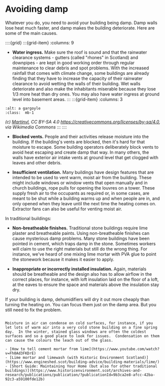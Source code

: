 # Avoiding damp

Whatever you do, you need to avoid your building being damp.  Damp walls lose heat much faster, and damp makes the building deteriorate.  Here are some of the main causes.


::::{grid} 
:::{grid-item}
:columns: 9
- **Water ingress.**  Make sure the roof is sound and that the rainwater clearance systems - gutters (called "rhones" in Scotland) and downpipes - are kept in good working order through regular maintenance to clear debris and spot problems.  With the increased rainfall that comes with climate change, some buildings are already finding that they have to increase the capacity of their rainwater clearance to avoid wetting the walls of their building.  Wet walls deteriorate and also make the inhabitants miserable because they lose 1/3 more heat than dry ones.  You may also have water ingress at ground level into basement areas.
:::
:::{grid-item}
:columns: 3
```{image} https://upload.wikimedia.org/wikipedia/commons/thumb/2/22/Gargoyle_depicting_Hodgetts%2C_Chichester_Cathedral.jpg/1125px-Gargoyle_depicting_Hodgetts%2C_Chichester_Cathedral.jpg
:alt: a gargoyle
:class:  mb-1
```
*(c) <a href="https://commons.wikimedia.org/wiki/User:Martinvl">Martinvl</a>, CC BY-SA 4.0 <https://creativecommons.org/licenses/by-sa/4.0>, via Wikimedia Commons*
:::
::::

- **Blocked vents.**  People and their activities release moisture into the building.  If the building's vents are blocked, then it's hard for that moisture to escape.  Some building operators deliberately block vents to avoid heat escaping and create damp that way.  In many others, the walls have exterior air intake vents at ground level that get clogged with leaves and other debris.  

- **Insufficient ventilation.** Many buildings have design features that are intended to be used to vent warm, moist air from the building. These might include windows or window vents that open manually and in church buildings, rope pulls for opening the louvres on a tower.  These supply fresh air to the occupants as required or, in some cases, are meant to be shut while a building warms up and when people are in, and only opened when they leave until the next time the heating comes on.  Extractor fans can also be useful for venting moist air.

<!-- :TODO: picture of trickle vent on modern window and some church windows and vents meant to be opened after services -->

In traditional buildings:

- **Non-breatheable finishes.** Traditional stone buildings require lime plaster and breatheable paints.  Using non-breatheable finishes can cause mysterious damp problems.  Many stone buildings have been pointed in cement, which traps damp in the stone.  Sometimes workers will claim to use the right materials but still do the wrong thing.  For instance, we've heard of one mixing lime mortar with PVA glue to point the stonework because it makes it easier to apply.

- **Inappropriate or incorrectly installed insulation.** Again, materials should be breatheable and the design also has to allow airflow in the correct places, for instance, with loft insulation laid on the floor of a loft, at the eaves to ensure the space and materials above the insulation stay dry.  
 
If your building is damp, dehumidifiers will dry it out more cheaply than turning the heating on. You can focus them just on the damp area.  But you still need to fix the problem.


```{admonition} Advice for churches

Moisture in air can condense on cold surfaces, for instance, if you let lots of warm air into a very cold stone building on a fine spring day.  In the winter, stained glass windows are often the coldest surfaces and so a good place to look for issues.  Condensation on them can cause the colours the leach out of the glass. 

```

```{admonition} More information
- [How to tell cement mortar from lime](https://www.youtube.com/watch?v=Fh0Ad3FKDrE)
- [Lime mortar and limewash (with Historic Environment Scotland)](https://www.engineshed.scot/building-advice/building-materials/lime/)
- [Short Guide: Maintaining Your Home (but also for other traditional buildings)](https://www.historicenvironment.scot/archives-and-research/publications/publication/?publicationId=9b3ca2e8-afcc-42ba-92c3-a59100fde12b)
```

